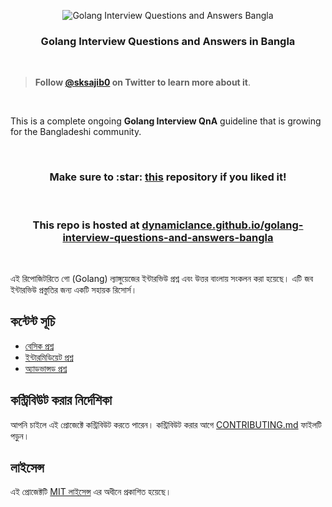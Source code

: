 <p align="center"><img alt="Golang Interview Questions and Answers Bangla" src="https://raw.githubusercontent.com/dynamiclance/golang-interview-questions-and-answers-bangla/db23749ae4bfb9ffc99008f6b089911a30ee43ae/img/banner.png"></p>

<h3 align="center"><b>Golang Interview Questions and Answers in Bangla</b></h3>

<br>

> **Follow [@sksajib0](https://x.com/SkSajib0) on Twitter to learn more about it**.

<br>

This is a complete ongoing **Golang Interview QnA** guideline that is growing for the Bangladeshi community.

<br>

<h3 align="center"><b>Make sure to :star: <a href="https://github.com/dynamiclance/golang-interview-questions-and-answers-bangla">this</a> repository if you liked it!</b> </h3>

<br>

<h3 align="center">This repo is hosted at <a href="https://dynamiclance.github.io/golang-interview-questions-and-answers-bangla/">dynamiclance.github.io/golang-interview-questions-and-answers-bangla</a></h3> <br>

এই রিপোজিটরিতে গো (Golang) ল্যাঙ্গুয়েজের ইন্টারভিউ প্রশ্ন এবং উত্তর বাংলায় সংকলন করা হয়েছে। এটি জব ইন্টারভিউ প্রস্তুতির জন্য একটি সহায়ক রিসোর্স।

## কন্টেন্ট সূচি
- [বেসিক প্রশ্ন](basic-questions.md)
- [ইন্টারমিডিয়েট প্রশ্ন](intermediate-questions.md)
- [অ্যাডভান্সড প্রশ্ন](advanced-questions.md)

## কন্ট্রিবিউট করার নির্দেশিকা
আপনি চাইলে এই প্রোজেক্টে কন্ট্রিবিউট করতে পারেন। কন্ট্রিবিউট করার আগে [CONTRIBUTING.md](CONTRIBUTING.md) ফাইলটি পড়ুন।

## লাইসেন্স
এই প্রোজেক্টটি [MIT লাইসেন্স](LICENSE) এর অধীনে প্রকাশিত হয়েছে।
